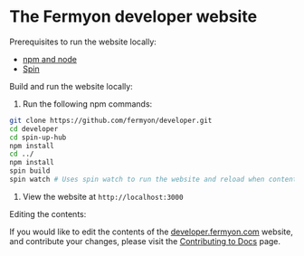 # The Fermyon developer website

Prerequisites to run the website locally:

- [npm and node](https://docs.npmjs.com/cli/v8/configuring-npm/install)
- [Spin](https://developer.fermyon.com/spin/quickstart)

Build and run the website locally:

1. Run the following npm commands:

```bash
git clone https://github.com/fermyon/developer.git
cd developer
cd spin-up-hub
npm install
cd ../
npm install
spin build
spin watch # Uses spin watch to run the website and reload when content changes
```

1. View the website at `http://localhost:3000`

Editing the contents:

If you would like to edit the contents of the [developer.fermyon.com](https://developer.fermyon.com/) website, and contribute your changes, please visit the [Contributing to Docs](https://developer.fermyon.com/spin/contributing-docs) page.
